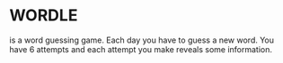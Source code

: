 # WORDLE
is a word guessing game.
Each day you have to guess a new word. 
You have 6 attempts and each attempt you make reveals some information.
